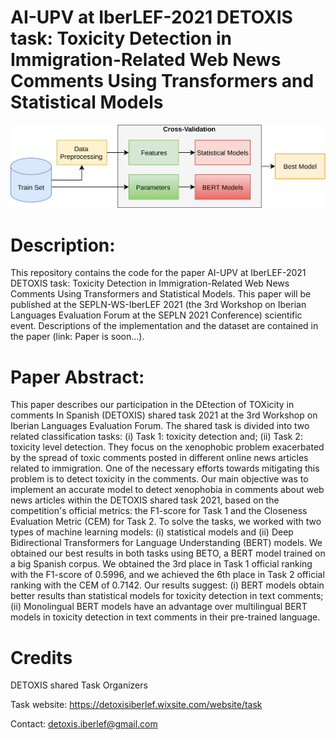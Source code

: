# AI-UPV at IberLEF-2021 DETOXIS task: Toxicity Detection in Immigration-Related Web News Comments Using Transformers and Statistical Models

![ScreenShot](General_cross-validation_diagram.png)

# Description:
This repository contains the code for the paper AI-UPV at IberLEF-2021 DETOXIS task: Toxicity Detection in Immigration-Related Web News Comments Using Transformers and Statistical Models. This paper will be published at the SEPLN-WS-IberLEF 2021 (the 3rd Workshop on Iberian Languages Evaluation Forum at the SEPLN 2021 Conference) scientific event. Descriptions of the implementation and the dataset are contained in the paper (link: Paper is soon...).

# Paper Abstract:
This paper describes our participation in the DEtection of TOXicity in comments In Spanish (DETOXIS) shared task 2021 at the 3rd Workshop on Iberian Languages Evaluation Forum. The shared task is divided into two related classification tasks: (i) Task 1: toxicity detection and; (ii) Task 2: toxicity level detection. They focus on the xenophobic problem exacerbated by the spread of toxic comments posted in different online news articles related to immigration. One of the necessary efforts towards mitigating this problem is to detect toxicity in the comments. Our main objective was to implement an accurate model to detect xenophobia in comments about web news articles within the DETOXIS shared task 2021, based on the competition's official metrics: the F1-score for Task 1 and the Closeness Evaluation Metric (CEM) for Task 2. To solve the tasks, we worked with two types of machine learning models: (i) statistical models and (ii) Deep Bidirectional Transformers for Language Understanding (BERT) models. We obtained our best results in both tasks using BETO, a BERT model trained on a big Spanish corpus. We obtained the 3rd place in Task 1 official ranking with the F1-score of 0.5996, and we achieved the 6th place in Task 2 official ranking with the CEM of 0.7142. Our results suggest: (i) BERT models obtain better results than statistical models for toxicity detection in text comments; (ii) Monolingual BERT models have an advantage over multilingual BERT models in toxicity detection in text comments in their pre-trained language.

  

# Credits
DETOXIS shared Task Organizers

Task website: https://detoxisiberlef.wixsite.com/website/task

Contact: detoxis.iberlef@gmail.com
<!--stackedit_data:
eyJoaXN0b3J5IjpbLTU5ODE0NjkzOCwtNTIzNTI0NTcwLDkxMj
Y0NDMzNSwtMTgxMjQ4ODM5MywtMTM2NDA3MTI4NCw1MTMyNjgy
NTUsLTE2Mzc4MTg0MzksNzkwMDg4NDQyLC0yMDk2MjMxODk2XX
0=
-->